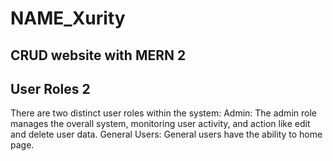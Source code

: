 # NAME_Xurity
## CRUD website with MERN 2
## User Roles 2
There are two distinct user roles within the system:
Admin: The admin role manages the overall system, monitoring user activity, and action like edit and delete user data.
General Users: General users have the ability to home page.
